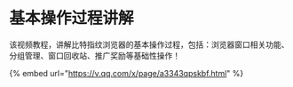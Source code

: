 # 基本操作过程讲解

该视频教程，讲解比特指纹浏览器的基本操作过程，包括：浏览器窗口相关功能、分组管理、窗口回收站、推广奖励等基础性操作！

{% embed url="https://v.qq.com/x/page/a3343qpskbf.html" %}
